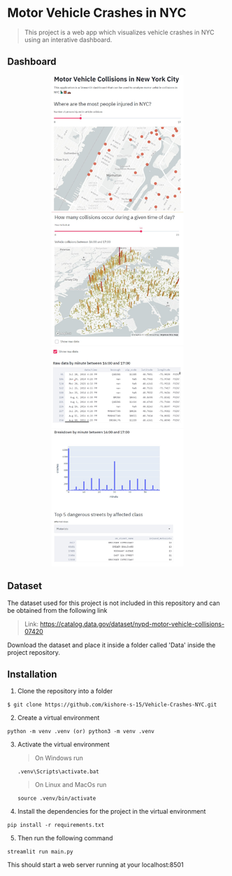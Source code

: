 # Motor Vehicle Crashes in NYC
> This project is a web app which visualizes vehicle crashes in NYC using an interative dashboard.

## Dashboard

<p align="center">
   <img alt="People Injured Img" src="./imgs/people_injured_nyc.jpg" width=60% height=49%>
   <img alt="Collisions in time interval Img" src="./imgs/collisions_in_time_interval.jpg" width=60% height=49%>
   <img alt="Raw Data Img" src="./imgs/raw_data.jpg" width=60% height=49%>
   <img alt="Affected Class Img" src="./imgs/affected_class.jpg" width=60% height=49%>
<p />
   
## Dataset
The dataset used for this project is not included in this repository and can be obtained from the following link
> Link: https://catalog.data.gov/dataset/nypd-motor-vehicle-collisions-07420

Download the dataset and place it inside a folder called 'Data' inside the project repository.

## Installation

1. Clone the repository into a folder
```
$ git clone https://github.com/kishore-s-15/Vehicle-Crashes-NYC.git
```

2. Create a virtual environment
```
python -m venv .venv (or) python3 -m venv .venv
```

3. Activate the virtual environment

   > On Windows run
   ```
   .venv\Scripts\activate.bat
   ```
   
   > On Linux and MacOs run
   ```
   source .venv/bin/activate
   ```
   
4. Install the dependencies for the project in the virtual environment
```
pip install -r requirements.txt
```
   
5. Then run the following command
```
streamlit run main.py
```
This should start a web server running at your localhost:8501
